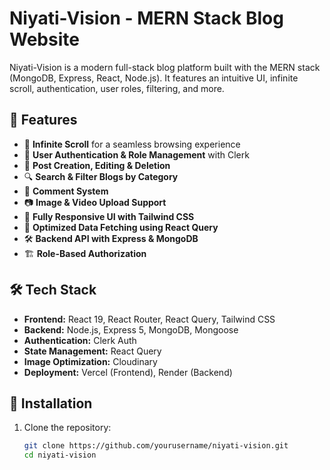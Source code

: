 # Niyati-Vision - MERN Stack Blog Website

Niyati-Vision is a modern full-stack blog platform built with the MERN stack (MongoDB, Express, React, Node.js). It features an intuitive UI, infinite scroll, authentication, user roles, filtering, and more.

## 🚀 Features
- 🔄 **Infinite Scroll** for a seamless browsing experience
- 🔐 **User Authentication & Role Management** with Clerk
- 📂 **Post Creation, Editing & Deletion**
- 🔍 **Search & Filter Blogs by Category**
- 📢 **Comment System**
- 📷 **Image & Video Upload Support**
- 🎨 **Fully Responsive UI with Tailwind CSS**
- 🔄 **Optimized Data Fetching using React Query**
- 🛠 **Backend API with Express & MongoDB**
- 🏗 **Role-Based Authorization**

## 🛠 Tech Stack
- **Frontend:** React 19, React Router, React Query, Tailwind CSS
- **Backend:** Node.js, Express 5, MongoDB, Mongoose
- **Authentication:** Clerk Auth
- **State Management:** React Query
- **Image Optimization:** Cloudinary
- **Deployment:** Vercel (Frontend), Render (Backend)

## 📌 Installation
1. Clone the repository:
   ```bash
   git clone https://github.com/yourusername/niyati-vision.git
   cd niyati-vision
